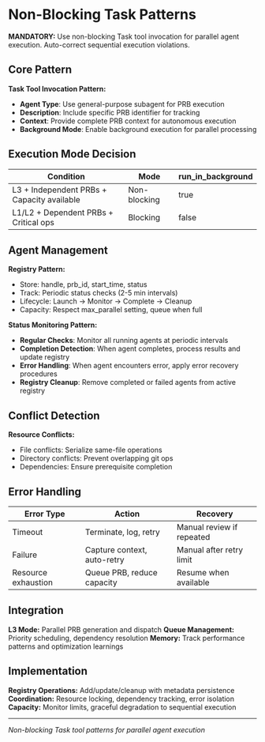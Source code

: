 # Non-Blocking Task Patterns

**MANDATORY:** Use non-blocking Task tool invocation for parallel agent execution. Auto-correct sequential execution violations.

## Core Pattern

**Task Tool Invocation Pattern:**
- **Agent Type**: Use general-purpose subagent for PRB execution
- **Description**: Include specific PRB identifier for tracking
- **Context**: Provide complete PRB context for autonomous execution
- **Background Mode**: Enable background execution for parallel processing

## Execution Mode Decision

| Condition | Mode | run_in_background |
|-----------|------|------------------|
| L3 + Independent PRBs + Capacity available | Non-blocking | true |
| L1/L2 + Dependent PRBs + Critical ops | Blocking | false |

## Agent Management

**Registry Pattern:**
- Store: handle, prb_id, start_time, status
- Track: Periodic status checks (2-5 min intervals)
- Lifecycle: Launch → Monitor → Complete → Cleanup
- Capacity: Respect max_parallel setting, queue when full

**Status Monitoring Pattern:**
- **Regular Checks**: Monitor all running agents at periodic intervals
- **Completion Detection**: When agent completes, process results and update registry
- **Error Handling**: When agent encounters error, apply error recovery procedures
- **Registry Cleanup**: Remove completed or failed agents from active registry

## Conflict Detection

**Resource Conflicts:**
- File conflicts: Serialize same-file operations
- Directory conflicts: Prevent overlapping git ops
- Dependencies: Ensure prerequisite completion

## Error Handling

| Error Type | Action | Recovery |
|------------|--------|----------|
| Timeout | Terminate, log, retry | Manual review if repeated |
| Failure | Capture context, auto-retry | Manual after retry limit |
| Resource exhaustion | Queue PRB, reduce capacity | Resume when available |

## Integration

**L3 Mode:** Parallel PRB generation and dispatch
**Queue Management:** Priority scheduling, dependency resolution
**Memory:** Track performance patterns and optimization learnings

## Implementation

**Registry Operations:** Add/update/cleanup with metadata persistence
**Coordination:** Resource locking, dependency tracking, error isolation
**Capacity:** Monitor limits, graceful degradation to sequential execution

---
*Non-blocking Task tool patterns for parallel agent execution*